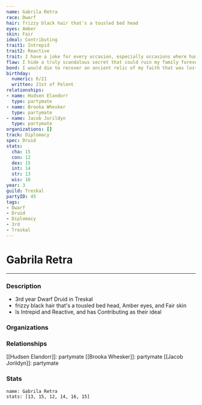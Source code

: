 ```yaml
---
name: Gabrila Retra
race: Dwarf
hair: frizzy black hair that's a tousled bed head
eyes: Amber
skin: Fair
ideal: Contributing
trait1: Intrepid
trait2: Reactive
trait: I have a joke for every occasion, especially occasions where humor is inappropriate.
flaw: I hide a truly scandalous secret that could ruin my family forever.
bond: I would die to recover an ancient relic of my faith that was lost long ago.
birthday:
  numeric: 6/21
  written: 21st of Pelent
relationships:
- name: Hudsen Elandorr
  type: partymate
- name: Brooka Whesker
  type: partymate
- name: Jacob Jorildyn
  type: partymate
organizations: []
track: Diplomacy
spec: Druid
stats:
  cha: 15
  con: 12
  dex: 15
  int: 14
  str: 13
  wis: 16
year: 3
guild: Treskal
partyID: 45
tags:
- Dwarf
- Druid
- Diplomacy
- 3rd
- Treskal
---
```

# Gabrila Retra
---
### Description
- 3rd year Dwarf Druid in Treskal
- frizzy black hair that's a tousled bed head, Amber eyes, and Fair skin
- Is Intrepid and Reactive, and has Contributing as their ideal

### Organizations
### Relationships
[[Hudsen Elandorr]]: partymate
[[Brooka Whesker]]: partymate
[[Jacob Jorildyn]]: partymate
### Stats
```statblock
name: Gabrila Retra
stats: [13, 15, 12, 14, 16, 15]
```